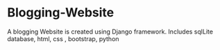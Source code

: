 # Blogging-Website
A blogging Website is created using Django framework. Includes sqlLite database, html, css , bootstrap, python
